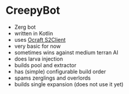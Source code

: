 # CreepyBot

* Zerg bot
* written in Kotlin
* uses [Ocraft S2Client](https://github.com/ocraft/ocraft-s2client)
* very basic for now
* sometimes wins against medium terran AI
* does larva injection
* builds pool and extractor
* has (simple) configurable build order
* spams zerglings and overlords
* builds single expansion (does not use it yet)
